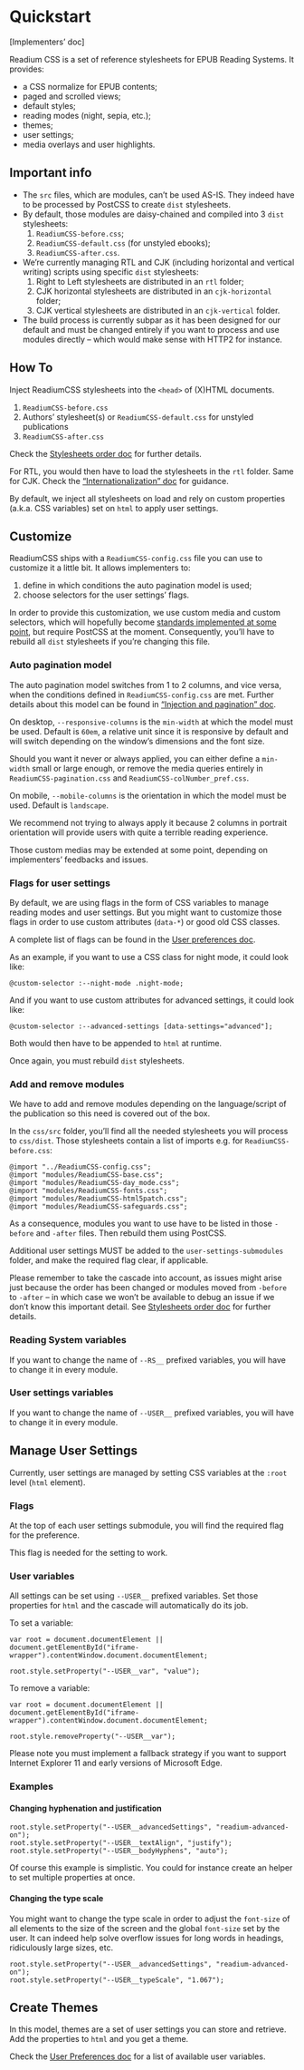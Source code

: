 # Quickstart

[Implementers’ doc]

Readium CSS is a set of reference stylesheets for EPUB Reading Systems. It provides: 

- a CSS normalize for EPUB contents;
- paged and scrolled views;
- default styles;
- reading modes (night, sepia, etc.);
- themes;
- user settings;
- media overlays and user highlights.

## Important info

- The `src` files, which are modules, can’t be used AS-IS. They indeed have to be processed by PostCSS to create `dist` stylesheets.
- By default, those modules are daisy-chained and compiled into 3 `dist` stylesheets: 
    1. `ReadiumCSS-before.css`;
    2. `ReadiumCSS-default.css` (for unstyled ebooks);
    3. `ReadiumCSS-after.css`.
- We’re currently managing RTL and CJK (including horizontal and vertical writing) scripts using specific `dist` stylesheets:
    1. Right to Left stylesheets are distributed in an `rtl` folder;
    2. CJK horizontal stylesheets are distributed in an `cjk-horizontal` folder;
    3. CJK vertical stylesheets are distributed in an `cjk-vertical` folder.
- The build process is currently subpar as it has been designed for our default and must be changed entirely if you want to process and use modules directly – which would make sense with HTTP2 for instance.

## How To

Inject ReadiumCSS stylesheets into the `<head>` of (X)HTML documents. 

1. `ReadiumCSS-before.css`
2. Authors’ stylesheet(s) or `ReadiumCSS-default.css` for unstyled publications
3. `ReadiumCSS-after.css`

Check the [Stylesheets order doc](../docs/CSS06-stylesheets_order.md) for further details.

For RTL, you would then have to load the stylesheets in the `rtl` folder. Same for CJK. Check the [“Internationalization” doc](../docs/CSS16-internationalization.md) for guidance.

By default, we inject all stylesheets on load and rely on custom properties (a.k.a. CSS variables) set on `html` to apply user settings.

## Customize

ReadiumCSS ships with a `ReadiumCSS-config.css` file you can use to customize it a little bit. It allows implementers to:

1. define in which conditions the auto pagination model is used;
2. choose selectors for the user settings’ flags.

In order to provide this customization, we use custom media and custom selectors, which will hopefully become [standards implemented at some point](https://drafts.csswg.org/css-extensions/), but require PostCSS at the moment. Consequently, you’ll have to rebuild all `dist` stylesheets if you’re changing this file.

### Auto pagination model

The auto pagination model switches from 1 to 2 columns, and vice versa, when the conditions defined in `ReadiumCSS-config.css` are met. Further details about this model can be found in [“Injection and pagination” doc](../docs/CSS03-injection_and_pagination.md).

On desktop, `--responsive-columns` is the `min-width` at which the model must be used. Default is `60em`, a relative unit since it is responsive by default and will switch depending on the window’s dimensions and the font size.

Should you want it never or always applied, you can either define a `min-width` small or large enough, or remove the media queries entirely in `ReadiumCSS-pagination.css` and `ReadiumCSS-colNumber_pref.css`.

On mobile, `--mobile-columns` is the orientation in which the model must be used. Default is `landscape`.

We recommend not trying to always apply it because 2 columns in portrait orientation will provide users with quite a terrible reading experience.

Those custom medias may be extended at some point, depending on implementers’ feedbacks and issues.

### Flags for user settings

By default, we are using flags in the form of CSS variables to manage reading modes and user settings. But you might want to customize those flags in order to use custom attributes (`data-*`) or good old CSS classes.

A complete list of flags can be found in the [User preferences doc](../docs/CSS11-user_prefs.md).

As an example, if you want to use a CSS class for night mode, it could look like: 

```
@custom-selector :--night-mode .night-mode;
```

And if you want to use custom attributes for advanced settings, it could look like:

```
@custom-selector :--advanced-settings [data-settings="advanced"];
```

Both would then have to be appended to `html` at runtime.

Once again, you must rebuild `dist` stylesheets.

### Add and remove modules

We have to add and remove modules depending on the language/script of the publication so this need is covered out of the box.

In the `css/src` folder, you’ll find all the needed stylesheets you will process to `css/dist`. Those stylesheets contain a list of imports e.g. for `ReadiumCSS-before.css`:

```
@import "../ReadiumCSS-config.css";
@import "modules/ReadiumCSS-base.css";
@import "modules/ReadiumCSS-day_mode.css";
@import "modules/ReadiumCSS-fonts.css";
@import "modules/ReadiumCSS-html5patch.css";
@import "modules/ReadiumCSS-safeguards.css";
```

As a consequence, modules you want to use have to be listed in those `-before` and `-after` files. Then rebuild them using PostCSS.

Additional user settings MUST be added to the `user-settings-submodules` folder, and make the required flag clear, if applicable.

Please remember to take the cascade into account, as issues might arise just because the order has been changed or modules moved from `-before` to `-after` – in which case we won’t be available to debug an issue if we don’t know this important detail. See [Stylesheets order doc](../docs/CSS06-stylesheets_order.md) for further details.

### Reading System variables

If you want to change the name of `--RS__` prefixed variables, you will have to change it in every module.

### User settings variables

If you want to change the name of `--USER__` prefixed variables, you will have to change it in every module.

## Manage User Settings

Currently, user settings are managed by setting CSS variables at the `:root` level (`html` element).

### Flags

At the top of each user settings submodule, you will find the required flag for the preference.

This flag is needed for the setting to work.

### User variables

All settings can be set using `--USER__` prefixed variables. Set those properties for `html` and the cascade will automatically do its job.

To set a variable:

```
var root = document.documentElement || document.getElementById("iframe-wrapper").contentWindow.document.documentElement; 

root.style.setProperty("--USER__var", "value");
```

To remove a variable:

```
var root = document.documentElement || document.getElementById("iframe-wrapper").contentWindow.document.documentElement; 

root.style.removeProperty("--USER__var");
```

Please note you must implement a fallback strategy if you want to support Internet Explorer 11 and early versions of Microsoft Edge.

### Examples

#### Changing hyphenation and justification

```
root.style.setProperty("--USER__advancedSettings", "readium-advanced-on");
root.style.setProperty("--USER__textAlign", "justify");
root.style.setProperty("--USER__bodyHyphens", "auto");
```

Of course this example is simplistic. You could for instance create an helper to set multiple properties at once.

#### Changing the type scale 

You might want to change the type scale in order to adjust the `font-size` of all elements to the size of the screen and the global `font-size` set by the user. It can indeed help solve overflow issues for long words in headings, ridiculously large sizes, etc.

```
root.style.setProperty("--USER__advancedSettings", "readium-advanced-on");
root.style.setProperty("--USER__typeScale", "1.067");
```

## Create Themes

In this model, themes are a set of user settings you can store and retrieve. Add the properties to `html` and you get a theme.

Check the [User Preferences doc](../docs/CSS11-user_prefs.md) for a list of available user variables.